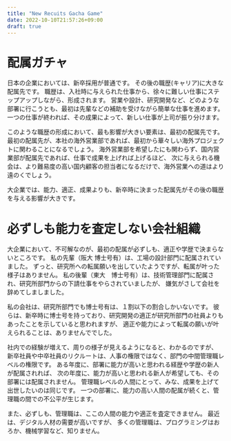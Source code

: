 ```yaml
---
title: "New Recuits Gacha Game"
date: 2022-10-10T21:57:26+09:00
draft: true
---
```


# 配属ガチャ

日本の企業においては、新卒採用が普通です。
その後の職歴(キャリア)に大きな配属先です。
職歴は、入社時に与えられた仕事から、徐々に難しい仕事にステップアップしながら、形成されます。
営業や設計、研究開発など、どのような部署に行こうとも、最初は先輩などの補助を受けながら簡単な仕事を進めます。
一つの仕事が終われば、その成果によって、新しい仕事が上司が振り分けます。


このような職歴の形成において、最も影響が大きい要素は、最初の配属先です。
最初の配属先が、本社の海外営業部であれば、最初から華々しい海外プロジェクトに関わることになるでしょう。
海外営業部を希望したにも関わらず、国内営業部が配属先であれば、仕事で成果を上げれば上げるほど、
次に与えられる機会は、より難易度の高い国内顧客の担当者になるだけで、海外営業への道はより遠のくでしょう。

大企業では、能力、適正、成果よりも、新卒時に決まった配属先がその後の職歴を与える影響が大きです。



# 必ずしも能力を査定しない会社組織

大企業において、不可解なのが、最初の配属が必ずしも、適正や学歴で決まらないところです。
私の先輩（阪大 博士号有）は、工場の設計部門に配属されていました。
ずっと、研究所への転属願いを出していたようですが、転属が叶った様子はありません。
私の後輩（東大　博士号有）は、技術管理部門に配属され、研究所部門からの下請仕事をやらされていましたが、
嫌気がさして会社を辞めてしましました。

私の会社は、研究所部門でも博士号有は、１割以下の割合しかいないです。
彼らは、新卒時に博士号を持っており、研究開発の適正が研究所部門の社員よりもあったことを示していると思われますが、
適正や能力によって転属の願いが叶えられることは、ありませんででした。


社内での経験が増えて、周りの様子が見えるようになると、わかるのですが、
新卒社員や中卒社員のリクルートは、人事の権限ではなく、部門の中間管理職レベルの権限です。
ある年度に、部署に能力が高いと思われる経歴や学歴の新人が配属されれば、
次の年度に、能力が高いと思われる新人が希望しても、その部署には配属されません。
管理職レベルの人間にとって、みな、成果を上げて出世したいのは同じです。
一つの部署に、能力の高い人間の配属が続くと、管理職の間での不公平が生じます。


また、必ずしも、管理職は、ここの人間の能力や適正を査定できません。
最近は、デジタル人材の需要が高いですが、
多くの管理職は、プログラミングはおろか、機械学習など、知りません。

